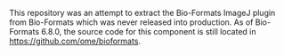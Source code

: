 This repository was an attempt to extract the Bio-Formats ImageJ plugin from Bio-Formats which was never released into production. As of Bio-Formats 6.8.0, the source code for this component is still located in https://github.com/ome/bioformats.
